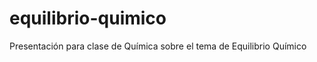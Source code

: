 equilibrio-quimico
==================

Presentación para clase de Química sobre el tema de Equilibrio Químico
